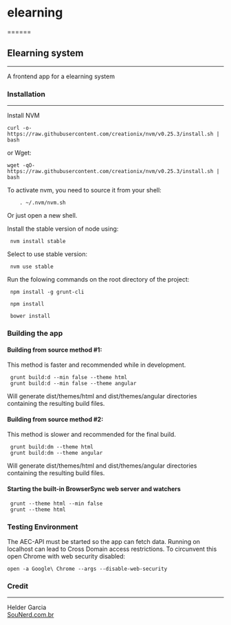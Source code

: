 # elearning
======

## Elearning system
-----------------------------------------------------------------
A frontend app for a elearning system

### Installation
-----
Install NVM

    curl -o- https://raw.githubusercontent.com/creationix/nvm/v0.25.3/install.sh | bash

or Wget:

    wget -qO- https://raw.githubusercontent.com/creationix/nvm/v0.25.3/install.sh | bash

To activate nvm, you need to source it from your shell:

```
    . ~/.nvm/nvm.sh
```
    
Or just open a new shell.

Install the stable version of node using:

```
 nvm install stable
```

Select to use stable version:

```
 nvm use stable
```

Run the folowing commands on the root directory of the project:

```
 npm install -g grunt-cli
 
 npm install

 bower install
```

### Building the app

#### Building from source method #1:

This method is faster and recommended while in development.

```
 grunt build:d --min false --theme html
 grunt build:d --min false --theme angular
```

Will generate dist/themes/html and dist/themes/angular directories containing the resulting build files.

#### Building from source method #2:

This method is slower and recommended for the final build.

```
 grunt build:dm --theme html
 grunt build:dm --theme angular
```

Will generate dist/themes/html and dist/themes/angular directories containing the resulting build files.

#### Starting the built-in BrowserSync web server and watchers

```
 grunt --theme html --min false
 grunt --theme html
```

### Testing Environment

The AEC-API must be started so the app can fetch data. Running on localhost can lead to Cross Domain access restrictions.
To circunvent this open Chrome with web security disabled:

```
open -a Google\ Chrome --args --disable-web-security
```

### Credit
------
Helder Garcia <br />
<a href="http://www.sounerd.com.br/">SouNerd.com.br</a> <br />
